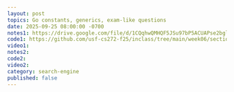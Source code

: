 ```yaml
---
layout: post
topics: Go constants, generics, exam-like questions
date: 2025-09-25 08:00:00 -0700
notes1: https://drive.google.com/file/d/1CQqhwQMHQF5JSu97bP5ACUAPse2bglot/view?usp=sharing
code1: https://github.com/usf-cs272-f25/inclass/tree/main/week06/section01
video1: 
notes2: 
code2: 
video2: 
category: search-engine
published: false
---
```

